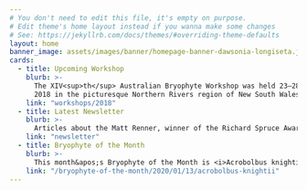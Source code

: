 ```yaml
---
# You don't need to edit this file, it's empty on purpose.
# Edit theme's home layout instead if you wanna make some changes
# See: https://jekyllrb.com/docs/themes/#overriding-theme-defaults
layout: home
banner_image: assets/images/banner/homepage-banner-dawsonia-longiseta.jpg
cards:
  - title: Upcoming Workshop
    blurb: >-
      The XIV<sup>th</sup> Australian Bryophyte Workshop was held 23–28 September
      2018 in the picturesque Northern Rivers region of New South Wales.
    link: "workshops/2018"
  - title: Latest Newsletter
    blurb: >-
      Articles about the Matt Renner, winner of the Richard Spruce Award; W.W. Watts; and the bryophyte collection at the Tasmanian Herbarium (HO).
    link: "newsletter"
  - title: Bryophyte of the Month
    blurb: >-
      This month&apos;s Bryophyte of the Month is <i>Acrobolbus knightii</i>.
    link: "/bryophyte-of-the-month/2020/01/13/acrobolbus-knightii"
---
```

